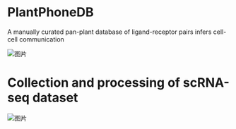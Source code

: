 # PlantPhoneDB
A manually curated pan-plant database of ligand-receptor pairs infers cell-cell communication


![图片](https://user-images.githubusercontent.com/11934986/128449110-a66ecdcf-5dff-4ed0-8702-35c8a7e42f3a.png)

# Collection and processing of scRNA-seq dataset

![图片](https://user-images.githubusercontent.com/11934986/128831835-17380891-2b57-46d3-b925-36b477a6283f.png)
